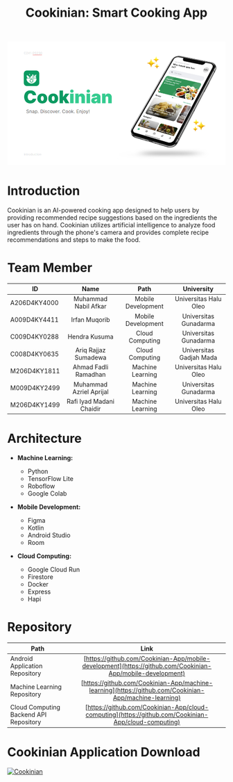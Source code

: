 <h1 align="center"> Cookinian: Smart Cooking App </h1> <br>
<p align="center">
  <a>
    <img alt="Cookinian" title="Cookinian" src="https://github.com/Cookinian-App/.github/blob/main/profile/Banner%201.png">
  </a>
</p>

# Introduction

Cookinian is an AI-powered cooking app designed to help users by providing recommended recipe suggestions based on the ingredients the user has on hand. Cookinian utilizes artificial intelligence to analyze food ingredients through the phone's camera and provides complete recipe recommendations and steps to make the food.

# Team Member

| ID | Name | Path | University |
| ----------- | :---------: | :----------: | :----------: |
| A206D4KY4000 | Muhammad Nabil Afkar | Mobile Development | Universitas Halu Oleo |
| A009D4KY4411 | Irfan Muqorib | Mobile Development | Universitas Gunadarma |
| C009D4KY0288 | Hendra Kusuma | Cloud Computing | Universitas Gunadarma |
| C008D4KY0635 | Ariq Rajjaz Sumadewa | Cloud Computing | Universitas Gadjah Mada |
| M206D4KY1811 | Ahmad Fadli Ramadhan | Machine Learning | Universitas Halu Oleo |
| M009D4KY2499 | Muhammad Azriel Aprijal | Machine Learning | Universitas Gunadarma |
| M206D4KY1499 | Rafi Iyad Madani Chaidir | Machine Learning | Universitas Halu Oleo |

# Architecture

- **Machine Learning:**
  - Python
  - TensorFlow Lite
  - Roboflow
  - Google Colab

- **Mobile Development:**
  - Figma
  - Kotlin
  - Android Studio
  - Room

- **Cloud Computing:**
  - Google Cloud Run
  - Firestore
  - Docker
  - Express
  - Hapi
 
# Repository

| Path | Link |
| ----------- | :---------: |
| Android Application Repository | [https://github.com/Cookinian-App/mobile-development](https://github.com/Cookinian-App/mobile-development) |
| Machine Learning Repository | [https://github.com/Cookinian-App/machine-learning](https://github.com/Cookinian-App/machine-learning) |
| Cloud Computing Backend API Repository | [https://github.com/Cookinian-App/cloud-computing](https://github.com/Cookinian-App/cloud-computing) |

# Cookinian Application Download

[![Cookinian](https://img.shields.io/badge/Cookinian-Download%20APK-black.svg?style=for-the-badge&logo=android&logoColor=white)](https://bit.ly/cookinian-apk)





